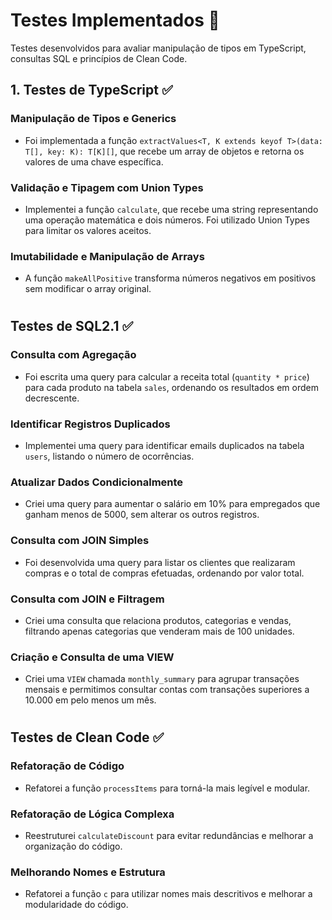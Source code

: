# Testes Implementados 🚀

Testes desenvolvidos para avaliar manipulação de tipos em TypeScript, consultas SQL e princípios de Clean Code.


## 1. Testes de TypeScript ✅

### Manipulação de Tipos e Generics 

- Foi implementada a função `extractValues<T, K extends keyof T>(data: T[], key: K): T[K][]`, que recebe um array de objetos e retorna os valores de uma chave específica.

### Validação e Tipagem com Union Types 

- Implementei a função `calculate`, que recebe uma string representando uma operação matemática e dois números. Foi utilizado Union Types para limitar os valores aceitos.

### Imutabilidade e Manipulação de Arrays

- A função `makeAllPositive` transforma números negativos em positivos sem modificar o array original.

#

## Testes de SQL2.1 ✅


### Consulta com Agregação

- Foi escrita uma query para calcular a receita total (`quantity * price`) para cada produto na tabela `sales`, ordenando os resultados em ordem decrescente.

### Identificar Registros Duplicados 

- Implementei uma query para identificar emails duplicados na tabela `users`, listando o número de ocorrências.

### Atualizar Dados Condicionalmente 

- Criei uma query para aumentar o salário em 10% para empregados que ganham menos de 5000, sem alterar os outros registros.

### Consulta com JOIN Simples 

- Foi desenvolvida uma query para listar os clientes que realizaram compras e o total de compras efetuadas, ordenando por valor total.

### Consulta com JOIN e Filtragem 

- Criei uma consulta que relaciona produtos, categorias e vendas, filtrando apenas categorias que venderam mais de 100 unidades.

### Criação e Consulta de uma VIEW 

- Criei uma `VIEW` chamada `monthly_summary` para agrupar transações mensais e permitimos consultar contas com transações superiores a 10.000 em pelo menos um mês.

#

## Testes de Clean Code ✅

### Refatoração de Código

- Refatorei a função `processItems` para torná-la mais legível e modular.

### Refatoração de Lógica Complexa

- Reestruturei `calculateDiscount` para evitar redundâncias e melhorar a organização do código.

### Melhorando Nomes e Estrutura

- Refatorei a função `c` para utilizar nomes mais descritivos e melhorar a modularidade do código.